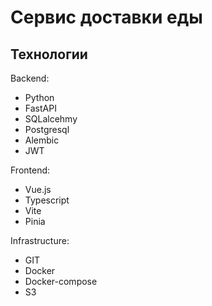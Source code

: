 # Сервис доставки еды

## Технологии
Backend:
- Python
- FastAPI
- SQLalcehmy
- Postgresql
- Alembic
- JWT

Frontend:
- Vue.js
- Typescript
- Vite
- Pinia

Infrastructure:
- GIT
- Docker
- Docker-compose
- S3

